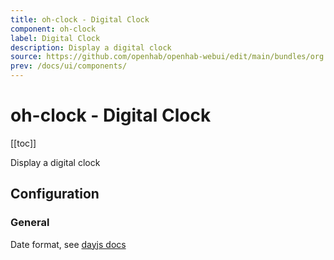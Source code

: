 ```yaml
---
title: oh-clock - Digital Clock
component: oh-clock
label: Digital Clock
description: Display a digital clock
source: https://github.com/openhab/openhab-webui/edit/main/bundles/org.openhab.ui/doc/components/oh-clock.md
prev: /docs/ui/components/
---
```


# oh-clock - Digital Clock

<!-- Put a screenshot here if relevant:
![](./images/oh-clock/header.jpg)
-->

[[toc]]

<!-- Note: you can overwrite the definition-provided description and add your own intro/additional sections instead -->
<!-- DO NOT REMOVE the following comments if you intend to keep the definition-provided description -->
<!-- GENERATED componentDescription -->
Display a digital clock
<!-- GENERATED /componentDescription -->

## Configuration

<!-- DO NOT REMOVE the following comments -->
<!-- GENERATED props -->
### General
<div class="props">
<PropGroup label="General">
<PropBlock type="TEXT" name="format" label="Date Format">
  <PropDescription>
    Date format, see <a class="external text-color-blue" target="_blank" href="https://day.js.org/docs/en/display/format">dayjs docs</a>
  </PropDescription>
</PropBlock>
</PropGroup>
</div>


<!-- GENERATED /props -->

<!-- If applicable describe how properties are forwarded to a underlying component from Framework7, ECharts, etc.:
### Inherited Properties

-->

<!-- If applicable describe the slots recognized by the component and what they represent:
### Slots

#### `default`

The contents of the oh-clock.

-->

<!-- Add as many examples as desired - put the YAML in a details container when it becomes too long (~150/200+ lines):
## Examples

### Example 1

![](./images/oh-clock/example1.jpg)

```yaml
component: oh-clock
config:
  prop1: value1
  prop2: value2
```

### Example 2

![](./images/oh-clock/example2.jpg)

::: details YAML
```yaml
component: oh-clock
config:
  prop1: value1
  prop2: value2
slots
```
:::

-->

<!-- Try to clean up URLs to the forum (https://community.openhab.org/t/<threadID>[/<postID>] should suffice)
## Community Resources

- [Community Post 1](https://community.openhab.org/t/12345)
- [Community Post 2](https://community.openhab.org/t/23456)
-->
